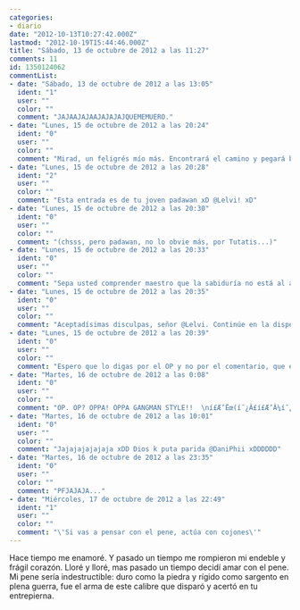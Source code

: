 ```yaml
---
categories:
- diario
date: "2012-10-13T10:27:42.000Z"
lastmod: "2012-10-19T15:44:46.000Z"
title: "Sábado, 13 de octubre de 2012 a las 11:27"
comments: 11
id: 1350124062
commentList:
- date: "Sábado, 13 de octubre de 2012 a las 13:05"
  ident: "1"
  user: ""
  color: ""
  comment: "JAJAAJAJAAJAJAJAJQUEMEMUERO."
- date: "Lunes, 15 de octubre de 2012 a las 20:24"
  ident: "0"
  user: ""
  color: ""
  comment: "Mirad, un feligrés mío más. Encontrará el camino y pegará buenos perdigonazos pedantes..."
- date: "Lunes, 15 de octubre de 2012 a las 20:28"
  ident: "2"
  user: ""
  color: ""
  comment: "Esta entrada es de tu joven padawan xD @Lelvi! xD"
- date: "Lunes, 15 de octubre de 2012 a las 20:30"
  ident: "0"
  user: ""
  color: ""
  comment: "(chsss, pero padawan, no lo obvie más, por Tutatis...)"
- date: "Lunes, 15 de octubre de 2012 a las 20:33"
  ident: "0"
  user: ""
  color: ""
  comment: "Sepa usted comprender maestro que la sabiduría no está al alcance de todos y le pido que sepa comprender ello, por lo que me veo abogado a pedir mis más sinceras disculpas de mi persona respecto a usted, señor único e indiscutible del pedantismo xD"
- date: "Lunes, 15 de octubre de 2012 a las 20:35"
  ident: "0"
  user: ""
  color: ""
  comment: "Aceptadísimas disculpas, señor @Lelvi. Continúe en la dispersión de mi filosofía... xD"
- date: "Lunes, 15 de octubre de 2012 a las 20:39"
  ident: "0"
  user: ""
  color: ""
  comment: "Espero que lo digas por el OP y no por el comentario, que es mío...JUM."
- date: "Martes, 16 de octubre de 2012 a las 0:08"
  ident: "0"
  user: ""
  color: ""
  comment: "OP. OP? OPPA! OPPA GANGMAN STYLE!!  \ní£Æ’Ëœ(í¯¿Â£í£Æ’Â¼í¯¿Â£í£Æ’Ëœ)  OP!  \n(í£Æ’Å½í¯¿Â£í£Æ’Â¼í¯¿Â£)í£Æ’Å½  OP!  \n(í£â‚¬Å“í¯¿Â£í¢â€“Â½í¯¿Â£)í£â‚¬Å“  OP!  \ní£â‚¬Å“(í¯¿Â£í¢â€“Â³í¯¿Â£í£â‚¬Å“)  OP!  \n(í¢ËœÅ¾í¯Â¾Å¸í¢Ë†â‚¬í¯Â¾Å¸)í¢ËœÅ¾  OPPA GANGMAN STYLE!!"
- date: "Martes, 16 de octubre de 2012 a las 10:01"
  ident: "0"
  user: ""
  color: ""
  comment: "Jajajajajajaja xDD Dios k puta parida @DaniPhii xDDDDDD"
- date: "Martes, 16 de octubre de 2012 a las 23:35"
  ident: "0"
  user: ""
  color: ""
  comment: "PFJAJAJA..."
- date: "Miércoles, 17 de octubre de 2012 a las 22:49"
  ident: "1"
  user: ""
  color: ""
  comment: "\'Si vas a pensar con el pene, actúa con cojones\'"
---
```


Hace tiempo me enamoré. Y pasado un tiempo me rompieron mi endeble y frágil corazón. Lloré y lloré, mas pasado un tiempo decidí amar con el pene. Mi pene sería indestructible: duro como la piedra y rígido como sargento en plena guerra, fue el arma de este calibre que disparó y acertó en tu entrepierna.